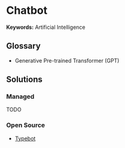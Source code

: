 # Chatbot

**Keywords:** Artificial Intelligence

<!--
https://github.com/vercel/ai-chatbot

https://landbot.io/
https://github.com/acheong08/ChatGPT
https://github.com/wong2/chat-gpt-google-extension
https://github.com/vincelwt/chatgpt-mac
https://github.com/transitive-bullshit/chatgpt-api
https://github.com/altryne/chatGPT-telegram-bot
https://github.com/m1guelpf/chatgpt-telegram
-->

## Glossary

- Generative Pre-trained Transformer (GPT)

## Solutions

### Managed

TODO

<!--
https://botconversa.com.br
https://manychat.com
https://respondi.app

ChatBot
ManyChat
Collect.chat
Typeform
-->

### Open Source

- [Typebot](/typebot/README.md)

<!--
https://github.com/openchatai/OpenChat
https://github.com/botpress/botpress
https://chatbotui.com
https://github.com/leon-ai/leon
-->
